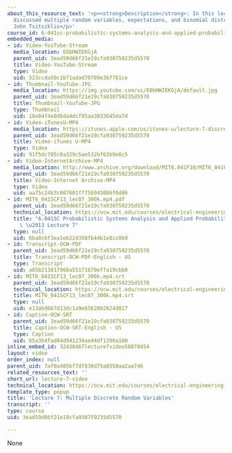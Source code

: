 ```yaml
---
about_this_resource_text: '<p><strong>Description</strong>: In this lecture, the professor
  discussed multiple random variables, expectations, and binomial distribution.</p>  <p><strong>Instructor</strong>:
  John Tsitsiklis</p>'
course_id: 6-041sc-probabilistic-systems-analysis-and-applied-probability-fall-2013
embedded_media:
- id: Video-YouTube-Stream
  media_location: EObHWIEKGjA
  parent_uid: 3ead59d66f21e19cfa930759235d5570
  title: Video-YouTube-Stream
  type: Video
  uid: 523ccda50c1b71adad70789e36f781ce
- id: Thumbnail-YouTube-JPG
  media_location: https://img.youtube.com/vi/EObHWIEKGjA/default.jpg
  parent_uid: 3ead59d66f21e19cfa930759235d5570
  title: Thumbnail-YouTube-JPG
  type: Thumbnail
  uid: 18e04f4e0d6da4dcf95aa3033645da7d
- id: Video-iTunesU-MP4
  media_location: https://itunes.apple.com/us/itunes-u/lecture-7-discrete-random/id577778306?i=123745410
  parent_uid: 3ead59d66f21e19cfa930759235d5570
  title: Video-iTunes U-MP4
  type: Video
  uid: 91f5dc705c8a329c5ae532bf63b9e6c5
- id: Video-InternetArchive-MP4
  media_location: http://www.archive.org/download/MIT6.041F10/MIT6_041F11_lec07_300k.mp4
  parent_uid: 3ead59d66f21e19cfa930759235d5570
  title: Video-Internet Archive-MP4
  type: Video
  uid: aa75c24b3c007601f775b943086f0d86
- id: MIT6_041SCF13_lec07_300k.mp4.pdf
  parent_uid: 3ead59d66f21e19cfa930759235d5570
  technical_location: https://ocw.mit.edu/courses/electrical-engineering-and-computer-science/6-041sc-probabilistic-systems-analysis-and-applied-probability-fall-2013/resource-index/lecture-videos/lecture-7-video/MIT6_041SCF13_lec07_300k.mp4.pdf
  title: "6.041SC Probabilistic Systems Analysis and Applied Probability, Fall 2013Transcript\
    \ \u2013 Lecture 7"
  type: null
  uid: 6ba0c6f3ea1eb224358fb44b1e8cc0b9
- id: Transcript-OCW-PDF
  parent_uid: 3ead59d66f21e19cfa930759235d5570
  title: Transcript-OCW-PDF-English - US
  type: Transcript
  uid: a05b213817968a55171670effa19cbb0
- id: MIT6_041SCF13_lec07_300k.mp4.srt
  parent_uid: 3ead59d66f21e19cfa930759235d5570
  technical_location: https://ocw.mit.edu/courses/electrical-engineering-and-computer-science/6-041sc-probabilistic-systems-analysis-and-applied-probability-fall-2013/resource-index/lecture-videos/lecture-7-video/MIT6_041SCF13_lec07_300k.mp4.srt
  title: MIT6_041SCF13_lec07_300k.mp4.srt
  type: null
  uid: e13ab9867d13dc1a9e6562002824d017
- id: Caption-OCW-SRT
  parent_uid: 3ead59d66f21e19cfa930759235d5570
  title: Caption-OCW-SRT-English - US
  type: Caption
  uid: 65a3b4fad84d941234ae44df1396a100
inline_embed_id: 32438467lecture7video50870454
layout: video
order_index: null
parent_uid: 7af0a485bf7df830d75a8558aa2aa746
related_resources_text: ''
short_url: lecture-7-video
technical_location: https://ocw.mit.edu/courses/electrical-engineering-and-computer-science/6-041sc-probabilistic-systems-analysis-and-applied-probability-fall-2013/resource-index/lecture-videos/lecture-7-video
template_type: popup
title: 'Lecture 7: Multiple Discrete Random Variables'
transcript: ''
type: course
uid: 3ead59d66f21e19cfa930759235d5570

---
```

None